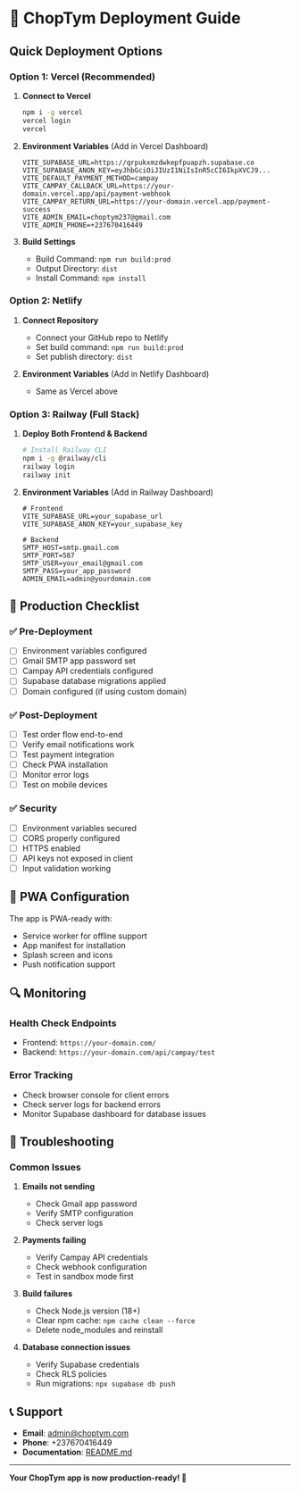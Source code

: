 # 🚀 ChopTym Deployment Guide

## Quick Deployment Options

### Option 1: Vercel (Recommended)

1. **Connect to Vercel**
   ```bash
   npm i -g vercel
   vercel login
   vercel
   ```

2. **Environment Variables** (Add in Vercel Dashboard)
   ```env
   VITE_SUPABASE_URL=https://qrpukxmzdwkepfpuapzh.supabase.co
   VITE_SUPABASE_ANON_KEY=eyJhbGciOiJIUzI1NiIsInR5cCI6IkpXVCJ9...
   VITE_DEFAULT_PAYMENT_METHOD=campay
   VITE_CAMPAY_CALLBACK_URL=https://your-domain.vercel.app/api/payment-webhook
   VITE_CAMPAY_RETURN_URL=https://your-domain.vercel.app/payment-success
   VITE_ADMIN_EMAIL=choptym237@gmail.com
   VITE_ADMIN_PHONE=+237670416449
   ```

3. **Build Settings**
   - Build Command: `npm run build:prod`
   - Output Directory: `dist`
   - Install Command: `npm install`

### Option 2: Netlify

1. **Connect Repository**
   - Connect your GitHub repo to Netlify
   - Set build command: `npm run build:prod`
   - Set publish directory: `dist`

2. **Environment Variables** (Add in Netlify Dashboard)
   - Same as Vercel above

### Option 3: Railway (Full Stack)

1. **Deploy Both Frontend & Backend**
   ```bash
   # Install Railway CLI
   npm i -g @railway/cli
   railway login
   railway init
   ```

2. **Environment Variables** (Add in Railway Dashboard)
   ```env
   # Frontend
   VITE_SUPABASE_URL=your_supabase_url
   VITE_SUPABASE_ANON_KEY=your_supabase_key
   
   # Backend
   SMTP_HOST=smtp.gmail.com
   SMTP_PORT=587
   SMTP_USER=your_email@gmail.com
   SMTP_PASS=your_app_password
   ADMIN_EMAIL=admin@yourdomain.com
   ```

## 🔧 Production Checklist

### ✅ Pre-Deployment
- [ ] Environment variables configured
- [ ] Gmail SMTP app password set
- [ ] Campay API credentials configured
- [ ] Supabase database migrations applied
- [ ] Domain configured (if using custom domain)

### ✅ Post-Deployment
- [ ] Test order flow end-to-end
- [ ] Verify email notifications work
- [ ] Test payment integration
- [ ] Check PWA installation
- [ ] Monitor error logs
- [ ] Test on mobile devices

### ✅ Security
- [ ] Environment variables secured
- [ ] CORS properly configured
- [ ] HTTPS enabled
- [ ] API keys not exposed in client
- [ ] Input validation working

## 📱 PWA Configuration

The app is PWA-ready with:
- Service worker for offline support
- App manifest for installation
- Splash screen and icons
- Push notification support

## 🔍 Monitoring

### Health Check Endpoints
- Frontend: `https://your-domain.com/`
- Backend: `https://your-domain.com/api/campay/test`

### Error Tracking
- Check browser console for client errors
- Check server logs for backend errors
- Monitor Supabase dashboard for database issues

## 🚨 Troubleshooting

### Common Issues

1. **Emails not sending**
   - Check Gmail app password
   - Verify SMTP configuration
   - Check server logs

2. **Payments failing**
   - Verify Campay API credentials
   - Check webhook configuration
   - Test in sandbox mode first

3. **Build failures**
   - Check Node.js version (18+)
   - Clear npm cache: `npm cache clean --force`
   - Delete node_modules and reinstall

4. **Database connection issues**
   - Verify Supabase credentials
   - Check RLS policies
   - Run migrations: `npx supabase db push`

## 📞 Support

- **Email**: admin@choptym.com
- **Phone**: +237670416449
- **Documentation**: [README.md](README.md)

---

**Your ChopTym app is now production-ready! 🎉** 